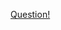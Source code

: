 <a href="https://quera.ir/problemset/contest/2529/%D8%B3%D8%A4%D8%A7%D9%84-%D8%A7%D8%B3%D9%85%D9%87%D8%A7">Question!</a>
